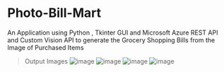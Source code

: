# Photo-Bill-Mart

An Application using Python , Tkinter GUI and Microsoft Azure REST API and Custom Vision API to generate the Grocery Shopping Bills from the Image of Purchased Items

> Output Images
![image](https://user-images.githubusercontent.com/52371968/91900571-82c24d00-ecbc-11ea-9e3d-a2002ca754d6.png)
![image](https://user-images.githubusercontent.com/52371968/91900661-a1284880-ecbc-11ea-8192-51040f603a18.png)
![image](https://user-images.githubusercontent.com/52371968/91900714-b604dc00-ecbc-11ea-87fe-ae4547d0f983.png)
![image](https://user-images.githubusercontent.com/52371968/91900775-d03eba00-ecbc-11ea-97f9-57bd0f6acac6.png)
